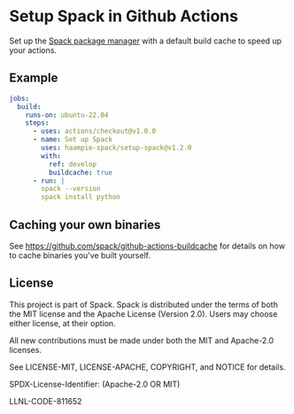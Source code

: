 # Setup Spack in Github Actions

Set up the [Spack package manager](https://github.com/spack/spack) with a default build cache to
speed up your actions.

## Example

```yaml
jobs:
  build:
    runs-on: ubuntu-22.04
    steps:
      - uses: actions/checkout@v1.0.0
      - name: Set up Spack
        uses: haampie-spack/setup-spack@v1.2.0
        with:
          ref: develop
          buildcache: true
      - run: |
        spack --version
        spack install python
```

## Caching your own binaries

See https://github.com/spack/github-actions-buildcache for details on how to cache binaries you've
built yourself.

## License

This project is part of Spack. Spack is distributed under the terms of both the
MIT license and the Apache License (Version 2.0). Users may choose either
license, at their option.

All new contributions must be made under both the MIT and Apache-2.0 licenses.

See LICENSE-MIT, LICENSE-APACHE, COPYRIGHT, and NOTICE for details.

SPDX-License-Identifier: (Apache-2.0 OR MIT)

LLNL-CODE-811652